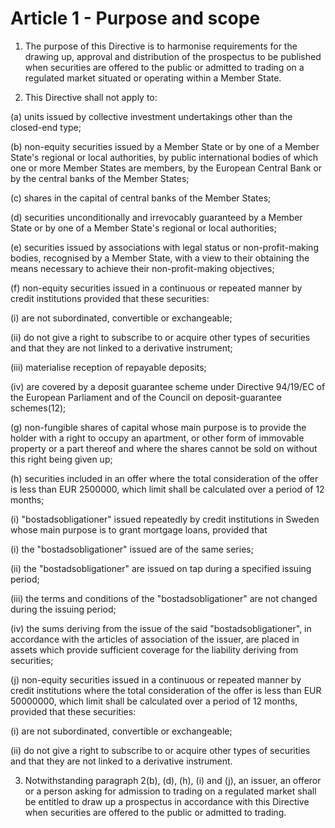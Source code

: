 # Article 1 - Purpose and scope


1. The purpose of this Directive is to harmonise requirements for the drawing up, approval and distribution of the prospectus to be published when securities are offered to the public or admitted to trading on a regulated market situated or operating within a Member State.

2. This Directive shall not apply to:

(a) units issued by collective investment undertakings other than the closed-end type;

(b) non-equity securities issued by a Member State or by one of a Member State's regional or local authorities, by public international bodies of which one or more Member States are members, by the European Central Bank or by the central banks of the Member States;

(c) shares in the capital of central banks of the Member States;

(d) securities unconditionally and irrevocably guaranteed by a Member State or by one of a Member State's regional or local authorities;

(e) securities issued by associations with legal status or non-profit-making bodies, recognised by a Member State, with a view to their obtaining the means necessary to achieve their non-profit-making objectives;

(f) non-equity securities issued in a continuous or repeated manner by credit institutions provided that these securities:

(i) are not subordinated, convertible or exchangeable;

(ii) do not give a right to subscribe to or acquire other types of securities and that they are not linked to a derivative instrument;

(iii) materialise reception of repayable deposits;

(iv) are covered by a deposit guarantee scheme under Directive 94/19/EC of the European Parliament and of the Council on deposit-guarantee schemes(12);

(g) non-fungible shares of capital whose main purpose is to provide the holder with a right to occupy an apartment, or other form of immovable property or a part thereof and where the shares cannot be sold on without this right being given up;

(h) securities included in an offer where the total consideration of the offer is less than EUR 2500000, which limit shall be calculated over a period of 12 months;

(i) "bostadsobligationer" issued repeatedly by credit institutions in Sweden whose main purpose is to grant mortgage loans, provided that

(i) the "bostadsobligationer" issued are of the same series;

(ii) the "bostadsobligationer" are issued on tap during a specified issuing period;

(iii) the terms and conditions of the "bostadsobligationer" are not changed during the issuing period;

(iv) the sums deriving from the issue of the said "bostadsobligationer", in accordance with the articles of association of the issuer, are placed in assets which provide sufficient coverage for the liability deriving from securities;

(j) non-equity securities issued in a continuous or repeated manner by credit institutions where the total consideration of the offer is less than EUR 50000000, which limit shall be calculated over a period of 12 months, provided that these securities:

(i) are not subordinated, convertible or exchangeable;

(ii) do not give a right to subscribe to or acquire other types of securities and that they are not linked to a derivative instrument.

3. Notwithstanding paragraph 2(b), (d), (h), (i) and (j), an issuer, an offeror or a person asking for admission to trading on a regulated market shall be entitled to draw up a prospectus in accordance with this Directive when securities are offered to the public or admitted to trading.
